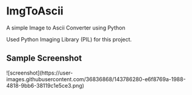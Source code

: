 # ImgToAscii
A simple Image to Ascii Converter using Python

Used Python Imaging Library (PIL) for this project.

<h2>Sample Screenshot</h2>
![screenshot](https://user-images.githubusercontent.com/36836868/143786280-e6f8769a-1988-4818-9bb6-38119c1e5ce3.png)
